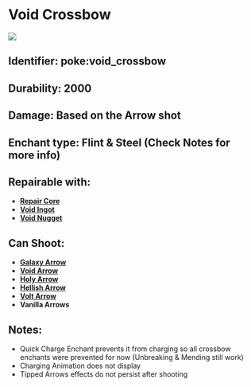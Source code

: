 # Void Crossbow

![](https://github.com/ItsMePok/PFE/assets/136857747/b0d81c18-79b2-4179-9ca2-9f6c927ffdd3)

## Identifier: **poke:void\_crossbow** <a href="#identifier" id="identifier"></a>

## Durability: **2000** <a href="#durability" id="durability"></a>

## Damage: **Based on the Arrow shot** <a href="#damage" id="damage"></a>

## Enchant type: **Flint & Steel** (Check Notes for more info) <a href="#enchant-type" id="enchant-type"></a>

## Repairable with:

* [**Repair Core**](https://pfewiki.gitbook.io/home/items/cores/repair-core)
* [**Void Ingot**](https://pfewiki.gitbook.io/home/items/ingots/void-ingot)
* [**Void Nugget**](https://pfewiki.gitbook.io/home/items/nuggets/void-nugget)

## Can Shoot:

* [**Galaxy Arrow**](https://pfewiki.gitbook.io/home/weapons/arrows/galaxy-arrow)
* [**Void Arrow**](https://pfewiki.gitbook.io/home/weapons/arrows/void-arrow)
* [**Holy Arrow**](https://pfewiki.gitbook.io/home/weapons/arrows/holy-arrow)
* [**Hellish Arrow**](https://pfewiki.gitbook.io/home/weapons/arrows/hellish-arrow)
* [**Volt Arrow**](https://pfewiki.gitbook.io/home/weapons/arrows/volt-arrow)
* **Vanilla Arrows**

## Notes:

* Quick Charge Enchant prevents it from charging so all crossbow enchants were prevented for now (Unbreaking & Mending still work)
* Charging Animation does not display
* Tipped Arrows effects do not persist after shooting
